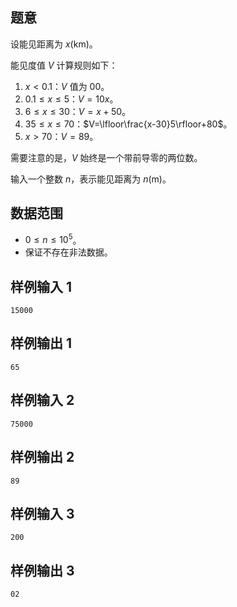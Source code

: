 ## 题意

设能见距离为 $x(\text{km})$。

能见度值 $V$ 计算规则如下：

1. $x<0.1$：$V$ 值为 $00$。
2. $0.1\le x\le 5$：$V=10x$。
3. $6\le x\le 30$：$V=x+50$。
4. $35\le x\le 70$：$V=\lfloor\frac{x-30}5\rfloor+80$。
5. $x>70$：$V=89$。

需要注意的是，$V$ 始终是一个带前导零的两位数。

输入一个整数 $n$，表示能见距离为 $n(\text{m})$。

## 数据范围

- $0\le n\le10^5$。
- 保证不存在非法数据。

## 样例输入 1
```
15000
```

## 样例输出 1
```
65
```

## 样例输入 2
```
75000
```

## 样例输出 2
```
89
```

## 样例输入 3
```
200
```

## 样例输出 3
```
02
```
